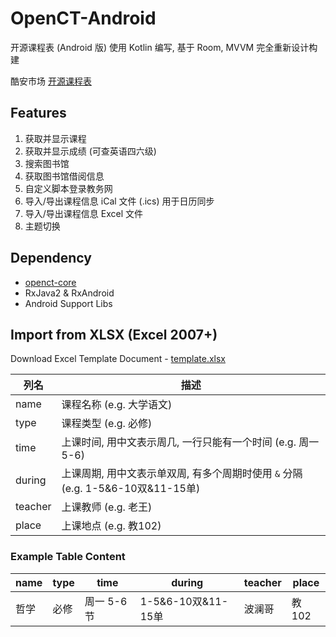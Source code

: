 # OpenCT-Android

开源课程表 (Android 版) 使用 Kotlin 编写, 基于 Room, MVVM 完全重新设计构建

酷安市场 [开源课程表](http://www.coolapk.com/apk/cc.metapro.openct)

## Features

1. 获取并显示课程
1. 获取并显示成绩 (可查英语四六级)
1. 搜索图书馆
1. 获取图书馆借阅信息
1. 自定义脚本登录教务网
1. 导入/导出课程信息 iCal 文件 (.ics) 用于日历同步
1. 导入/导出课程信息 Excel 文件
1. 主题切换

## Dependency

- [openct-core](https://github.com/jeffreystoke/openct-core)
- RxJava2 & RxAndroid
- Android Support Libs

## Import from XLSX (Excel 2007+)

Download Excel Template Document - <a href="./template.xlsx?raw=true">template.xlsx</a>

|列名|描述|
|----|----|
|name|课程名称 (e.g. 大学语文)|
|type|课程类型 (e.g. 必修)|
|time|上课时间, 用中文表示周几, 一行只能有一个时间 (e.g. 周一5-6)|
|during|上课周期, 用中文表示单双周, 有多个周期时使用 `&` 分隔 (e.g. 1-5&6-10双&11-15单)|
|teacher|上课教师 (e.g. 老王)|
|place|上课地点 (e.g. 教102)|

### Example Table Content

|name|type|time|during|teacher|place|
|----|----|----|-----|----|----|
|哲学|必修|周一 5-6节|1-5&6-10双&11-15单|波澜哥|教102|
